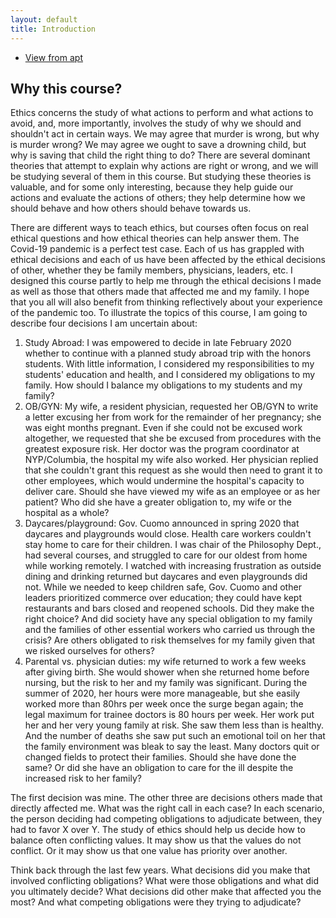 ```yaml
---
layout: default
title: Introduction
---
```


+ [View from apt](aptview)

## Why this course? 
Ethics concerns the study of what actions to perform and what actions to avoid, and, more importantly, involves the study of why we should and shouldn't act in certain ways. We may agree that murder is wrong, but why is murder wrong? We may agree we ought to save a drowning child, but why is saving that child the right thing to do? There are several dominant theories that attempt to explain why actions are right or wrong, and we will be studying several of them in this course. But studying these theories is valuable, and for some only interesting, because they help guide our actions and evaluate the actions of others; they help determine how we should behave and how others should behave towards us. 

There are different ways to teach ethics, but courses often focus on real ethical questions and how ethical theories can help answer them. The Covid-19 pandemic is a perfect test case. Each of us has grappled with ethical decisions and each of us have been affected by the ethical decisions of other, whether they be family members, physicians, leaders, etc. I designed this course partly to help me through the ethical decisions I made as well as those that others made that affected me and my family. I hope that you all will also benefit from thinking reflectively about your experience of the pandemic too. To illustrate the topics of this course, I am going to describe four decisions I am uncertain about: 

1. Study Abroad: I was empowered to decide in late February 2020 whether to continue with a planned study abroad trip with the honors students. With little information, I considered my responsibilities to my students' education and health, and I considered my obligations to my family. How should I balance my obligations to my students and my family? 
2. OB/GYN: My wife, a resident physician, requested her OB/GYN to write a letter excusing her from work for the remainder of her pregnancy; she was eight months pregnant. Even if she could not be excused work altogether, we requested that she be excused from procedures with the greatest exposure risk. Her doctor was the program coordinator at NYP/Columbia, the hospital my wife also worked. Her physician replied that she couldn't grant this request as she would then need to grant it to other employees, which would undermine the hospital's capacity to deliver care. Should she have viewed my wife as an employee or as her patient? Who did she have a greater obligation to, my wife or the hospital as a whole? 
3. Daycares/playground: Gov. Cuomo announced in spring 2020 that daycares and playgrounds would close. Health care workers couldn't stay home to care for their children. I was chair of the Philosophy Dept., had several courses, and struggled to care for our oldest from home while working remotely. I watched with increasing frustration as outside dining and drinking returned but daycares and even playgrounds did not. While we needed to keep children safe, Gov. Cuomo and other leaders prioritized commerce over education; they could have kept restaurants and bars closed and reopened schools. Did they make the right choice? And did society have any special obligation to my family and the families of other essential workers who carried us through the crisis? Are others obligated to risk themselves for my family given that we risked ourselves for others? 
4. Parental vs. physician duties: my wife returned to work a few weeks after giving birth. She would shower when she returned home before nursing, but the risk to her and my family was significant. During the summer of 2020, her hours were more manageable, but she easily worked more than 80hrs per week once the surge began again; the legal maximum for trainee doctors is 80 hours per week. Her work put her and her very young family at risk. She saw them less than is healthy. And the number of deaths she saw put such an emotional toil on her that the family environment was bleak to say the least. Many doctors quit or changed fields to protect their families. Should she have done the same? Or did she have an obligation to care for the ill despite the increased risk to her family? 


The first decision was mine. The other three are decisions others made that directly affected me. What was the right call in each case? In each scenario, the person deciding had competing obligations to adjudicate between, they had to favor X over Y. The study of ethics should help us decide how to balance often conflicting values. It may show us that the values do not conflict. Or it may show us that one value has priority over another. 

Think back through the last few years. What decisions did you make that involved conflicting obligations? What were those obligations and what did you ultimately decide? What decisions did other make that affected you the most? And what competing obligations were they trying to adjudicate? 